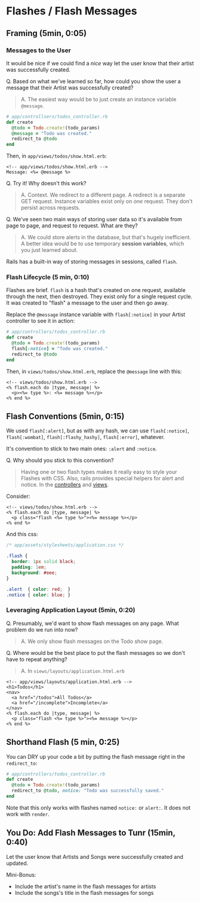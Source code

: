 # Flashes / Flash Messages

## Framing (5min, 0:05)

### Messages to the User

It would be nice if we could find a *nice* way let the user know that their
artist was successfully created.  

Q. Based on what we've learned so far, how could you show the user a message
that their Artist was successfully created?

> A. The easiest way would be to just create an instance variable `@message`.

```rb
# app/controllsers/todos_controller.rb
def create
  @todo = Todo.create!(todo_params)
  @message = "Todo was created."
  redirect_to @todo
end
```

Then, in `app/views/todos/show.html.erb`:

```erb
<!-- app/views/todos/show.html.erb -->
Message: <%= @message %>
```

Q. Try it! Why doesn't this work?

> A. Context. We redirect to a different page. A redirect is a separate GET
request. Instance variables exist only on *one* request. They don't persist
across requests.

Q. We've seen two main ways of storing user data so it's available from page to
page, and request to request. What are they?

> A. We could store alerts in the database, but that's hugely inefficient. A
better idea would be to use temporary **session variables**, which you just
learned about.

Rails has a built-in way of storing messages in sessions, called `flash`.

### Flash Lifecycle (5 min, 0:10)

Flashes are brief. `flash` is a hash that's created on one request,
available through the next, then destroyed. They exist only for a single
request cycle. It was created to "flash" a message to the user and then go
away.

Replace the `@message` instance variable with `flash[:notice]` in your Artist
controller to see it in action:

```rb
# app/controllers/todos_controller.rb
def create
  @todo = Todo.create!(todo_params)
  flash[:notice] = "Todo was created."
  redirect_to @todo
end
```

Then, in `views/todos/show.html.erb`, replace the `@message` line with this:

```erb
<!-- views/todos/show.html.erb -->
<% flash.each do |type, message| %>
  <p><%= type %>: <%= message %></p>
<% end %>
```

## Flash Conventions (5min, 0:15)

We used `flash[:alert]`, but as with any hash, we can use `flash[:notice]`,
`flash[:wombat]`, `flash[:flashy_hashy]`, `flash[:error]`, whatever.

It's convention to stick to two main ones: `:alert` and `:notice`.

Q. Why should you stick to this convention?

> Having one or two flash types makes it really easy to style your Flashes with
CSS.  Also, rails provides special helpers for alert and notice.  In the [controllers](http://guides.rubyonrails.org/action_controller_overview.html#the-flash) and [views](http://api.rubyonrails.org/classes/ActionDispatch/Flash.html).

Consider:

```erb
<!-- views/todos/show.html.erb -->
<% flash.each do |type, message| %>
  <p class="flash <%= type %>"><%= message %></p>
<% end %>
```

And this css:

```css
/* app/assets/stylesheets/application.css */

.flash {
  border: 1px solid black;
  padding: 1em;
  background: #eee;
}

.alert  { color: red;  }
.notice { color: blue; }
```

### Leveraging Application Layout (5min, 0:20)

Q. Presumably, we'd want to show flash messages on any page. What problem do we
run into now?

> A. We only show flash messages on the Todo show page.

Q. Where would be the best place to put the flash messages so we don't have to
repeat anything?

> A. In `views/layouts/application.html.erb`

```erb
<!-- app/views/layouts/application.html.erb -->
<h1>Todos</h1>
<nav>
  <a href="/todos">All Todos</a>
  <a href="/incomplete">Incomplete</a>
</nav>
<% flash.each do |type, message| %>
  <p class="flash <%= type %>"><%= message %></p>
<% end %>
```

## Shorthand Flash (5 min, 0:25)

You can DRY up your code a bit by putting the flash message right in the
`redirect_to`:

```rb
# app/controllers/todos_controller.rb
def create
  @todo = Todo.create!(todo_params)
  redirect_to @todo, notice: "Todo was successfully saved."
end
```

Note that this only works with flashes named `notice:` or `alert:`. It does not
work with `render`.

## You Do: Add Flash Messages to Tunr (15min, 0:40)

Let the user know that Artists and Songs were successfully created and updated.

Mini-Bonus:
* Include the artist's name in the flash messages for artists
* Include the songs's title in the flash messages for songs

